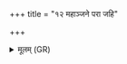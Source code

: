 +++
title = "१२ महाञ्जने परा जहि"

+++
<details><summary>मूलम् (GR)</summary>

महाञ्जने परा जहि  
सहस्रापोषम् अर्दय ।  
बह्वी न ओषधे भव  
समुद्रस्येव संस्रवः ॥
</details>